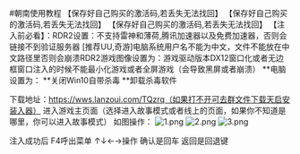 #朝南使用教程
【保存好自己购买的激活码,若丢失无法找回】
【保存好自己购买的激活码,若丢失无法找回】
【保存好自己购买的激活码,若丢失无法找回】
【注入前必看】：RDR2设置：不支持雷神和薄荷,腾讯加速器以及免费加速器，否则会链接不到验证服务器 [推荐UU,奇游]电脑系统用户名不能为中文，文件不能放在中文路径里否则会崩溃RDR2游戏图像设置为：游戏驱动版本DX12窗口化或者无边框窗口注入的时候不能最小化游戏或者全屏游戏（会导致黑屏或者崩溃）
**电脑设置为：
**关闭Win10自带杀毒
**卸载杀毒软件 

下载地址：https://wws.lanzoui.com/TQzrq（如果打不开可去群文件下载天启安装入器）
进入游戏主页面（选择进入故事模式或者线上的页面，如果你不知道是哪里，你可以进入故事模式）
如图操作：
![1.png](https://s2.loli.net/2022/04/11/e9dLmAJ8UQzjVk7.png)
![2.png](https://s2.loli.net/2022/04/11/ufTUVlFCAd7t2aX.png)
![3.png](https://s2.loli.net/2022/04/11/81v9n3ig62cGYAq.png)

注入成功后
F4呼出菜单
↑↓←→操作
确认是回车
返回是回退键